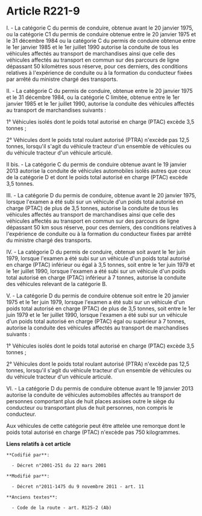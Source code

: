 # Article R221-9

I. - La catégorie C du permis de conduire, obtenue avant le 20 janvier 1975, ou la catégorie C1 du permis de conduire obtenue
entre le 20 janvier 1975 et le 31 décembre 1984 ou la catégorie C du permis de conduire obtenue entre le 1er janvier 1985 et
le 1er juillet 1990 autorise la conduite de tous les véhicules affectés au transport de marchandises ainsi que celle des
véhicules affectés au transport en commun sur des parcours de ligne dépassant 50 kilomètres sous réserve, pour ces derniers,
des conditions relatives à l'expérience de conduite ou à la formation du conducteur fixées par arrêté du ministre chargé des
transports. 

II. - La catégorie C du permis de conduire, obtenue entre le 20 janvier 1975 et le 31 décembre 1984, ou la catégorie C
limitée, obtenue entre le 1er janvier 1985 et le 1er juillet 1990, autorise la conduite des véhicules affectés au transport
de marchandises suivants :

1° Véhicules isolés dont le poids total autorisé en charge (PTAC) excède 3,5 tonnes ;

2° Véhicules dont le poids total roulant autorisé (PTRA) n'excède pas 12,5 tonnes, lorsqu'il s'agit du véhicule tracteur d'un
ensemble de véhicules ou du véhicule tracteur d'un véhicule articulé.

II bis. - La catégorie C du permis de conduire obtenue avant le 19 janvier 2013 autorise la conduite de véhicules automobiles
isolés autres que ceux de la catégorie D et dont le poids total autorisé en charge (PTAC) excède 3,5 tonnes. 

III. - La catégorie D du permis de conduire, obtenue avant le 20 janvier 1975, lorsque l'examen a été subi sur un véhicule
d'un poids total autorisé en charge (PTAC) de plus de 3,5 tonnes, autorise la conduite de tous les véhicules affectés au
transport de marchandises ainsi que celle des véhicules affectés au transport en commun sur des parcours de ligne dépassant
50 km sous réserve, pour ces derniers, des conditions relatives à l'expérience de conduite ou à la formation du conducteur
fixées par arrêté du ministre chargé des transports.

IV. - La catégorie D du permis de conduire, obtenue soit avant le 1er juin 1979, lorsque l'examen a été subi sur un véhicule
d'un poids total autorisé en charge (PTAC) inférieur ou égal à 3,5 tonnes, soit entre le 1er juin 1979 et le 1er juillet
1990, lorsque l'examen a été subi sur un véhicule d'un poids total autorisé en charge (PTAC) inférieur à 7 tonnes, autorise
la conduite des véhicules relevant de la catégorie B.

V. - La catégorie D du permis de conduire obtenue soit entre le 20 janvier 1975 et le 1er juin 1979, lorsque l'examen a été
subi sur un véhicule d'un poids total autorisé en charge (PTAC) de plus de 3,5 tonnes, soit entre le 1er juin 1979 et le 1er
juillet 1990, lorsque l'examen a été subi sur un véhicule d'un poids total autorisé en charge (PTAC) égal ou supérieur à 7
tonnes, autorise la conduite des véhicules affectés au transport de marchandises suivants :

1° Véhicules isolés dont le poids total autorisé en charge (PTAC) excède 3,5 tonnes ;

2° Véhicules dont le poids total roulant autorisé (PTRA) n'excède pas 12,5 tonnes, lorsqu'il s'agit du véhicule tracteur d'un
ensemble de véhicules ou du véhicule tracteur d'un véhicule articulé.

VI. - La catégorie D du permis de conduire obtenue avant le 19 janvier 2013 autorise la conduite de véhicules automobiles
affectés au transport de personnes comportant plus de huit places assises outre le siège du conducteur ou transportant plus
de huit personnes, non compris le conducteur.

Aux véhicules de cette catégorie peut être attelée une remorque dont le poids total autorisé en charge (PTAC) n'excède pas
750 kilogrammes.

**Liens relatifs à cet article**

	**Codifié par**:

	  - Décret n°2001-251 du 22 mars 2001

	**Modifié par**:

	  - Décret n°2011-1475 du 9 novembre 2011 - art. 11

	**Anciens textes**:

	  - Code de la route - art. R125-2 (Ab)
